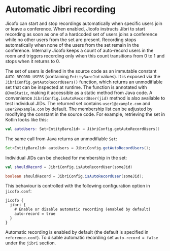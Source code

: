 # Automatic Jibri recording

Jicofo can start and stop recordings automatically when specific users join or
leave a conference. When enabled, Jicofo instructs Jibri to start recording as
soon as one of a hardcoded set of users joins a conference while no other users
from the set are present. Recording stops automatically when none of the users
from the set remain in the conference. Internally Jicofo keeps a count of
auto-record users in the room and triggers recording only when this count
transitions from 0 to 1 and stops when it returns to 0.

The set of users is defined in the source code as an immutable constant
`AUTO_RECORD_USERS` (containing `EntityBareJid` values). It is exposed via the
`JibriConfig.getAutoRecordUsers()` function, which returns an unmodifiable set
that can be inspected at runtime. The function is annotated with `@JvmStatic`,
making it accessible as a static method from Java code. A convenience
`JibriConfig.isAutoRecordUser(jid)` method is also available to test individual
JIDs. The returned set contains `user1@example.com` and `user2@example.com` by
default. The membership list can be adjusted by modifying the constant in the
source code. For example, retrieving the set in Kotlin looks like this:

```kotlin
val autoUsers: Set<EntityBareJid> = JibriConfig.getAutoRecordUsers()
```

The same call from Java returns an unmodifiable `Set`:

```java
Set<EntityBareJid> autoUsers = JibriConfig.getAutoRecordUsers();
```

Individual JIDs can be checked for membership in the set:

```kotlin
val shouldRecord = JibriConfig.isAutoRecordUser(someJid)
```

```java
boolean shouldRecord = JibriConfig.isAutoRecordUser(someJid);
```

This behaviour is controlled with the following configuration option in
`jicofo.conf`:

```
jicofo {
  jibri {
    # Enable or disable automatic recording (enabled by default)
    auto-record = true
  }
}
```

Automatic recording is enabled by default (the default is specified in
`reference.conf`). To disable automatic recording set `auto-record = false`
under the `jibri` section.
